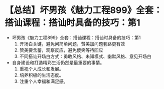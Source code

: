 # 【总结】坏男孩《魅力工程899》全套：搭讪课程：搭讪时具备的技巧：第1

-   坏男孩《魅力工程899》全套：搭讪课程：搭讪时具备的技巧：第1
    1.  开场白关键，避免问简单问题，赞美加问题套路更有效
    2.  赞美要含蓄，观察反应，避免傻笑等待回应
    3.  不同搭讪开场白方式：勇敢风格、未知模式、幽默风格、意见开场白
-   自身建设和打造精彩生活仍然是最重要的事情。
    1.  重视个人成长和发展。
    2.  培养积极的生活态度。
    3.  注重个人幸福和满足感。